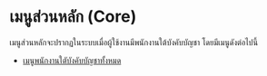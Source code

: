 # เมนูส่วนหลัก (Core)

เมนูส่วนหลักจะปรากฏในระบบเมื่อผู้ใช้งานมีพนักงานใต้บังคับบัญชา โดยมีเมนูดังต่อไปนี้

* [เมนูพนักงานใตับังคับบัญชาทั้งหมด](undefined.md)

